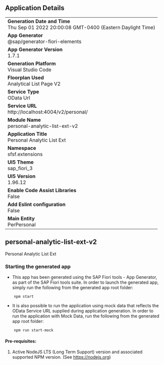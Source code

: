 ## Application Details
|               |
| ------------- |
|**Generation Date and Time**<br>Thu Sep 01 2022 20:00:08 GMT-0400 (Eastern Daylight Time)|
|**App Generator**<br>@sap/generator-fiori-elements|
|**App Generator Version**<br>1.7.1|
|**Generation Platform**<br>Visual Studio Code|
|**Floorplan Used**<br>Analytical List Page V2|
|**Service Type**<br>OData Url|
|**Service URL**<br>http://localhost:4004/v2/personal/
|**Module Name**<br>personal-analytic-list-ext-v2|
|**Application Title**<br>Personal Analytic List Ext|
|**Namespace**<br>sfsf.extensions|
|**UI5 Theme**<br>sap_fiori_3|
|**UI5 Version**<br>1.96.12|
|**Enable Code Assist Libraries**<br>False|
|**Add Eslint configuration**<br>False|
|**Main Entity**<br>PerPersonal|

## personal-analytic-list-ext-v2

Personal Analytic List Ext

### Starting the generated app

-   This app has been generated using the SAP Fiori tools - App Generator, as part of the SAP Fiori tools suite.  In order to launch the generated app, simply run the following from the generated app root folder:

```
    npm start
```

- It is also possible to run the application using mock data that reflects the OData Service URL supplied during application generation.  In order to run the application with Mock Data, run the following from the generated app root folder:

```
    npm run start-mock
```

#### Pre-requisites:

1. Active NodeJS LTS (Long Term Support) version and associated supported NPM version.  (See https://nodejs.org)


